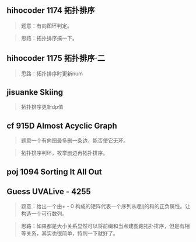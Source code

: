 ## hihocoder 1174 拓扑排序
>题意：有向图环判定。

>思路：拓扑排序搞一下。

## hihocoder 1175 拓扑排序·二
>思路：拓扑排序时更新num

## jisuanke Skiing
>拓扑排序更新dp值

## cf 915D Almost Acyclic Graph
>题意一个有向图最多删一条边，能否使它无环。

>拓扑排序判环，枚举删边再拓扑排序。

## poj 1094 Sorting It All Out

## Guess UVALive - 4255
>题意：给出一个由+ - 0 构成的矩阵代表一个序列从i到j的和的正负属性。让构造一个可行数列。

>思路：如果都是大小关系显然可以将前缀和当点建图跑拓扑排序，但是有相等关系，其实也很简单，特判一下就好了。
